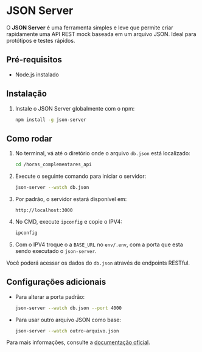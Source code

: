 # JSON Server

O **JSON Server** é uma ferramenta simples e leve que permite criar rapidamente uma API REST mock baseada em um arquivo JSON. Ideal para protótipos e testes rápidos.

## Pré-requisitos

- Node.js instalado

## Instalação

1. Instale o JSON Server globalmente com o npm:

   ```bash
   npm install -g json-server
   ```

## Como rodar

1. No terminal, vá até o diretório onde o arquivo `db.json` está localizado:

   ```bash
   cd /horas_complementares_api
   ```

2. Execute o seguinte comando para iniciar o servidor:

   ```bash
   json-server --watch db.json
   ```

3. Por padrão, o servidor estará disponível em:

   ```
   http://localhost:3000
   ```

4. No CMD, execute `ipconfig` e copie o IPV4:

   ```bash
   ipconfig
   ```

5. Com o IPV4 troque o a `BASE_URL` no `env/.env`, com a porta que esta sendo executado o `json-server`.

Você poderá acessar os dados do `db.json` através de endpoints RESTful.

## Configurações adicionais

- Para alterar a porta padrão:

  ```bash
  json-server --watch db.json --port 4000
  ```

- Para usar outro arquivo JSON como base:
  ```bash
  json-server --watch outro-arquivo.json
  ```

Para mais informações, consulte a [documentação oficial](https://github.com/typicode/json-server).
